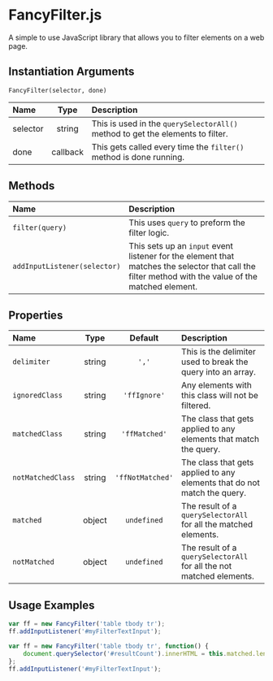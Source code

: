 # FancyFilter.js

A simple to use JavaScript library that allows you to filter elements on a web page.

## Instantiation Arguments
`FancyFilter(selector, done)`

| Name | Type | Description |
| :-- | :-: | :-- |   
| selector | string | This is used in the `querySelectorAll()` method to get the elements to filter.  |
| done | callback | This gets called every time the `filter()` method is done running. |

## Methods
| Name | Description |
| :-- | :-- |  
| `filter(query)` | This uses `query` to preform the filter logic. |
| `addInputListener(selector)` | This sets up an `input` event listener for the element that matches the selector that call the filter method with the value of the matched element. |

## Properties
| Name | Type | Default | Description |
| :-- | :-: | :-: | :-- |  
| `delimiter` | string | `','` | This is the delimiter used to break the query into an array. |
| `ignoredClass` | string | `'ffIgnore'` | Any elements with this class will not be filtered. |
| `matchedClass` | string | `'ffMatched'` | The class that gets applied to any elements that match the query. |
| `notMatchedClass` | string | `'ffNotMatched'` | The class that gets applied to any elements that do not match the query. |
| `matched` | object | `undefined` | The result of a `querySelectorAll` for all the matched elements. |
| `notMatched` | object | `undefined` | The result of a `querySelectorAll` for all the not matched elements. |

## Usage Examples

```javascript
var ff = new FancyFilter('table tbody tr');
ff.addInputListener('#myFilterTextInput');
```

```javascript
var ff = new FancyFilter('table tbody tr', function() {
    document.querySelector('#resultCount').innerHTML = this.matched.length;
};
ff.addInputListener('#myFilterTextInput');
```
